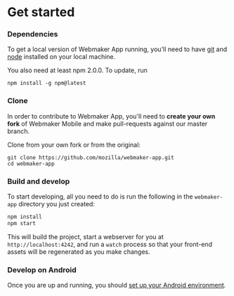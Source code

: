 # Get started

### Dependencies

To get a local version of Webmaker App running, you'll need to have [git](http://git-scm.com/) and [node](http://nodejs.org/) installed on your local machine.

You also need at least npm 2.0.0. To update, run

```
npm install -g npm@latest
```

### Clone

In order to contribute to Webmaker App, you'll need to **create your own fork** of Webmaker Mobile and make pull-requests against our master branch.

Clone from your own fork or from the original:

```
git clone https://github.com/mozilla/webmaker-app.git
cd webmaker-app
```

### Build and develop

To start developing, all you need to do is run the following in the `webmaker-app` directory you just created:

```bash
npm install
npm start
```

This will build the project, start a webserver for you at `http://localhost:4242`, and run a `watch` process so that your front-end assets will be regenerated as you make changes.

### Develop on Android

Once you are up and running, you should [set up your Android environment](./android.md).

